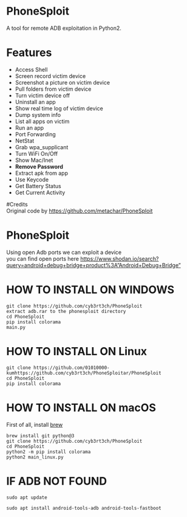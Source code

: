 # PhoneSploit
A tool for remote ADB exploitation in Python2.

# Features
* Access Shell
* Screen record victim device
* Screenshot a picture on victim device
* Pull folders from victim device
* Turn victim device off
* Uninstall an app
* Show real time log of victim device
* Dump system info
* List all apps on victim
* Run an app
* Port Forwarding
* NetStat
* Grab wpa_supplicant
* Turn WiFi On/Off
* Show Mac/Inet
* __Remove Password__
* Extract apk from app  
* Use Keycode   
* Get Battery Status
* Get Current Activity

#Credits
<br> Original code by https://github.com/metachar/PhoneSploit
<br>

# PhoneSploit 



Using open Adb ports we can exploit a device
<br> you can find open ports here https://www.shodan.io/search?query=android+debug+bridge+product%3A”Android+Debug+Bridge”
<br>



# HOW TO INSTALL ON WINDOWS
```
git clone https://github.com/cyb3rt3ch/PhoneSploit
extract adb.rar to the phonesploit directory 
cd PhoneSploit
pip install colorama
main.py
```

# HOW TO INSTALL ON Linux
```
git clone https://github.com/01010000-kumhttps://github.com/cyb3rt3ch/PhoneSploitar/PhoneSploit
cd PhoneSploit
pip install colorama
```

# HOW TO INSTALL ON macOS
First of all, install [brew](https://brew.sh)
```
brew install git python@3
git clone https://github.com/cyb3rt3ch/PhoneSploit
cd PhoneSploit
python2 -m pip install colorama
python2 main_linux.py
```

# IF ADB NOT FOUND
```shell
sudo apt update

sudo apt install android-tools-adb android-tools-fastboot

```


